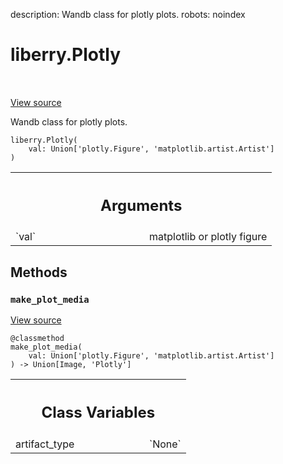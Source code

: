 description: Wandb class for plotly plots.
robots: noindex

# liberry.Plotly

<!-- Insert buttons and diff -->

<table class="tfo-notebook-buttons tfo-api nocontent" align="left">

</table>

<a target="_blank" href="https://charlesfrye.gitbook.io/docs-box/library/sdk/data_types.py">View source</a>



Wandb class for plotly plots.

<pre class="devsite-click-to-copy prettyprint lang-py tfo-signature-link">
<code>liberry.Plotly(
    val: Union['plotly.Figure', 'matplotlib.artist.Artist']
)
</code></pre>



<!-- Placeholder for "Used in" -->


<!-- Tabular view -->
 <table class="responsive fixed orange">
<colgroup><col width="214px"><col></colgroup>
<tr><th colspan="2"><h2 class="add-link">Arguments</h2></th></tr>

<tr>
<td>
`val`
</td>
<td>
matplotlib or plotly figure
</td>
</tr>
</table>



## Methods

<h3 id="make_plot_media"><code>make_plot_media</code></h3>

<a target="_blank" href="https://charlesfrye.gitbook.io/docs-box/library/sdk/data_types.py">View source</a>

<pre class="devsite-click-to-copy prettyprint lang-py tfo-signature-link">
<code>@classmethod</code>
<code>make_plot_media(
    val: Union['plotly.Figure', 'matplotlib.artist.Artist']
) -> Union[Image, 'Plotly']
</code></pre>








<!-- Tabular view -->
 <table class="responsive fixed orange">
<colgroup><col width="214px"><col></colgroup>
<tr><th colspan="2"><h2 class="add-link">Class Variables</h2></th></tr>

<tr>
<td>
artifact_type<a id="artifact_type"></a>
</td>
<td>
`None`
</td>
</tr>
</table>

